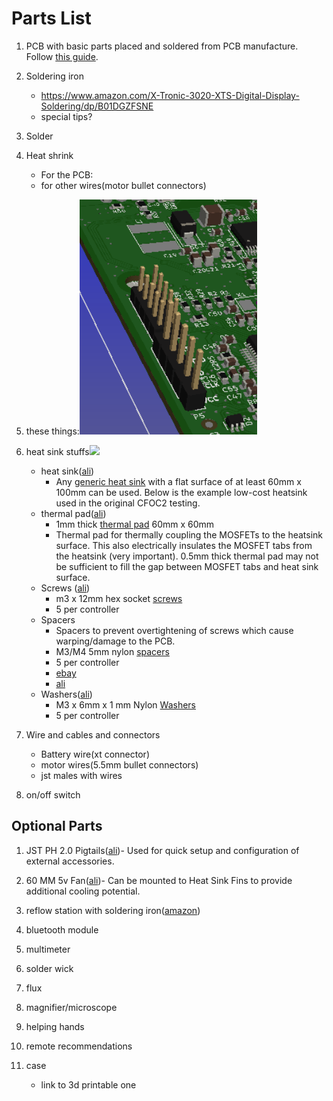 # Parts List
1. PCB with basic parts placed and soldered from PCB manufacture.  Follow [this guide](../orderingGuide/readme.md). 

1. Soldering iron
    * https://www.amazon.com/X-Tronic-3020-XTS-Digital-Display-Soldering/dp/B01DGZFSNE
    * special tips? 

1. Solder

1. Heat shrink
    * For the PCB: 
    * for other wires(motor bullet connectors)

1. these things:![](theseThings.png)

1. heat sink stuffs![](https://github.com/shamansystems/Cheap-FOCer-2/blob/master/assembly/heatSink.jpeg)
    * heat sink([ali](https://www.aliexpress.com/item/32951112852.html?spm=a2g0s.9042311.0.0.7a894c4dYDsoaK))
        - Any [generic heat sink](heatSink.jpeg) with a flat surface of at least 60mm x 100mm can be used. Below is the example low-cost heatsink used in the original CFOC2 testing. 
    * thermal pad([ali](https://www.aliexpress.com/item/32810504639.html?spm=a2g0s.9042311.0.0.7a894c4dYDsoaK))
        - 1mm thick [thermal pad](thermalPad.jpeg) 60mm x 60mm
        - Thermal pad for thermally coupling the MOSFETs to the heatsink surface.  This also electrically insulates the MOSFET tabs from the heatsink (very important). 0.5mm thick thermal pad may not be sufficient to fill the gap between MOSFET tabs and heat sink surface.
    * Screws ([ali](https://www.aliexpress.com/item/32810872544.html?spm=a2g0o.productlist.0.0.19df1cfe0f2m9D&algo_pvid=769b47e8-4242-4481-b8b9-cfd8b43c02cf&algo_expid=769b47e8-4242-4481-b8b9-cfd8b43c02cf-6&btsid=0ab6f82115870812021408548e17a4&ws_ab_test=searchweb0_0,searchweb201602_,searchweb201603_))
        - m3 x 12mm hex socket [screws](screws.jpeg)
        - 5 per controller
    * Spacers
        - Spacers to prevent overtightening of screws which cause warping/damage to the PCB.
        - M3/M4 5mm nylon [spacers](spacers.jpeg)
        - 5 per controller
        - [ebay](https://www.ebay.com/itm/OD7-5mm-Nylon-Round-Spacer-Standoff-For-M3-thread-Screw-Blot-QTY50/183743008473?ssPageName=STRK%3AMEBIDX%3AIT&_trksid=p2060353.m2749.l2649)
        - [ali](https://www.aliexpress.com/item/33047891996.html?spm=a2g0s.9042311.0.0.7a894c4dYDsoaK)
    * Washers([ali](https://www.aliexpress.com/item/33021883302.html?spm=a2g0o.productlist.0.0.2126290cxVS3M5&algo_pvid=82a621d5-060e-4077-9c64-22d559d691e7&algo_expid=82a621d5-060e-4077-9c64-22d559d691e7-1&btsid=0ab50f4415870809832364456e0a4e&ws_ab_test=searchweb0_0,searchweb201602_,searchweb201603_))
        - M3 x 6mm x 1 mm Nylon [Washers](washers.jpeg) 
        - 5 per controller

1. Wire and cables and connectors
    * Battery wire(xt connector)
    * motor wires(5.5mm bullet connectors)
    * jst males with wires

1. on/off switch

## Optional Parts

1. JST PH 2.0 Pigtails([ali](https://www.aliexpress.com/item/32733307616.html?spm=a2g0s.9042311.0.0.7a894c4dYDsoaK))- 
		 Used for quick setup and configuration of external accessories. 

1. 60 MM 5v Fan([ali](https://www.aliexpress.com/item/32571979071.html?spm=a2g0s.9042311.0.0.7a894c4dYDsoaK))-   Can be mounted to Heat Sink Fins to provide additional cooling potential. 
1.  reflow station with soldering iron([amazon](https://www.amazon.com/Flexzion-Digital-Soldering-Station-Desoldering/dp/B0154G4A28))

1. bluetooth module

1. multimeter

1. solder wick

1. flux

1. magnifier/microscope

1. helping hands

1. remote recommendations

1. case
    * link to 3d printable one

